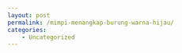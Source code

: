 ```yaml
---
layout: post
permalink: /mimpi-menangkap-burung-warna-hijau/
categories:
    - Uncategorized
---
```


